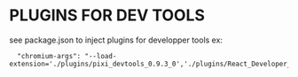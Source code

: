 # PLUGINS FOR DEV TOOLS

see package.json to inject plugins for developper tools
ex:

```
  "chromium-args": "--load-extension='./plugins/pixi_devtools_0.9.3_0','./plugins/React_Developer_Tools_4.7.0_0'",

```
